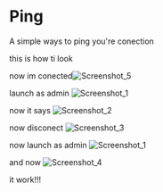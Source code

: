 # Ping
A simple ways to ping you're conection


this is how ti look

now im conected![Screenshot_5](https://user-images.githubusercontent.com/127637860/224557396-ca2b740e-80fa-4724-a40d-a1f6158b0b56.png)
 
 
 
 launch as admin
 ![Screenshot_1](https://user-images.githubusercontent.com/127637860/224557407-10fcfcdc-877d-4b2b-bfc7-432030b71421.png)
 
 
 
 now it says
 ![Screenshot_2](https://user-images.githubusercontent.com/127637860/224557424-80012dde-8ca4-4007-b4f8-116479042de1.png)
 
 
 now disconect
 ![Screenshot_3](https://user-images.githubusercontent.com/127637860/224557439-d6b93df9-680b-48da-9179-2e4afcb1c8e6.png)


now launch as admin
 ![Screenshot_1](https://user-images.githubusercontent.com/127637860/224557455-47c62b6b-bbcb-46f2-8f0d-ea75e74ee7fb.png)


and now
![Screenshot_4](https://user-images.githubusercontent.com/127637860/224557470-09a75e42-ab42-4fc1-af95-648b47510f8b.png)


it work!!!



